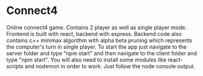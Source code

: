 # Connect4
Online connect4 game.
Contains 2 player as well as single player mode. Frontend is built with react, backend with express. Backend code also contains c++ minimax algorithm with alpha beta pruning which represents the computer's turn in single player.
To start the app just navigate to the server folder and type "npm start" and then navigate to the client folder and type "npm start". You will also need to install some modules like react-scripts and nodemon in order to work. Just follow the node console output.
